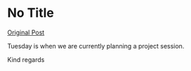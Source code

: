 # No Title

[Original Post](https://discourse.onlinedegree.iitm.ac.in/t/164277/71)

<p>Tuesday is when we are currently planning a project session.</p>
<p>Kind regards</p>